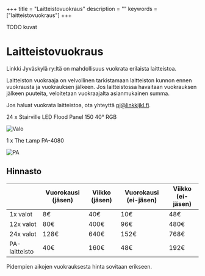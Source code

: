+++
title = "Laitteistovuokraus"
description = ""
keywords = ["laitteistovuokraus"]
+++

TODO kuvat

# Laitteistovuokraus

Linkki Jyväskylä ry:ltä on mahdollisuus vuokrata erilaista
laitteistoa.

Laitteiston vuokraaja on velvollinen tarkistamaan laitteiston kunnon ennen vuokrausta ja vuokrauksen jälkeen.
Jos laitteistossa havaitaan vuokrauksen jälkeen puuteita, veloitetaan vuokraajalta asianmukainen summa.

Jos haluat vuokrata laitteistoa, ota yhteyttä <pj@linkkijkl.fi>.


24 x Stairville LED Flood Panel 150 40° RGB

![Valo](valo.jpg)

1 x The t.amp PA-4080

![PA](pa.jpg)

## Hinnasto

|               | Vuorokausi (jäsen) | Viikko (jäsen) | Vuorokausi (ei-jäsen) | Viikko (ei-jäsen) |
|---------------|--------------------|----------------|-----------------------|-------------------|
| 1x valot      | 8€                 | 40€            | 10€                   | 48€               |
| 12x valot     | 80€                | 400€           | 96€                   | 480€              |
| 24x valot     | 128€               | 640€           | 152€                  | 768€              |
| PA-laitteisto | 40€                | 160€           | 48€                   | 192€              |

Pidempien aikojen vuokrauksesta hinta sovitaan erikseen.
